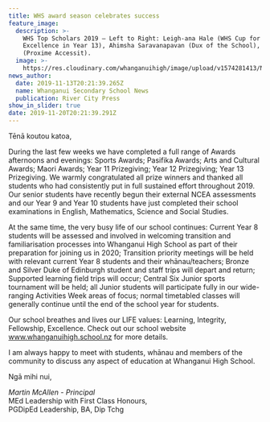 ```yaml
---
title: WHS award season celebrates success
feature_image:
  description: >-
    WHS Top Scholars 2019 – Left to Right: Leigh-ana Hale (WHS Cup for All-Round
    Excellence in Year 13), Ahimsha Saravanapavan (Dux of the School), Ben Power
    (Proxime Accessit).
  image: >-
    https://res.cloudinary.com/whanganuihigh/image/upload/v1574281413/News/RCP_14.11.19.Photo.jpg
news_author:
  date: 2019-11-13T20:21:39.265Z
  name: Whanganui Secondary School News
  publication: River City Press
show_in_slider: true
date: 2019-11-20T20:21:39.291Z
---
```

Tēnā koutou katoa,

During the last few weeks we have completed a full range of Awards afternoons and evenings:  Sports Awards; Pasifika Awards; Arts and Cultural Awards; Maori Awards; Year 11 Prizegiving; Year 12 Prizegiving; Year 13 Prizegiving.  We warmly congratulated all prize winners and thanked all students who had consistently put in full sustained effort throughout 2019. Our senior students have recently begun their external NCEA assessments and our Year 9 and Year 10 students have just completed their school examinations in English, Mathematics, Science and Social Studies.

At the same time, the very busy life of our school continues:  Current Year 8 students will be assessed and involved in welcoming transition and familiarisation processes into Whanganui High School as part of their preparation for joining us in 2020; Transition priority meetings will be held with relevant current Year 8 students and their whānau/teachers; Bronze and Silver Duke of Edinburgh student and staff trips will depart and return; Supported learning field trips will occur; Central Six Junior sports tournament will be held; all Junior students will participate fully in our wide-ranging Activities Week areas of focus; normal timetabled classes will generally continue until the end of the school year for students.

Our school breathes and lives our LIFE values:  Learning, Integrity, Fellowship, Excellence.  Check out our school website www.whanganuihigh.school.nz for more details.

I am always happy to meet with students, whānau and members of the community to discuss any aspect of education at Whanganui High School.

Ngā mihi nui,  

_Martin McAllen - Principal_  
MEd Leadership with First Class Honours,  
PGDipEd Leadership, BA, Dip Tchg
